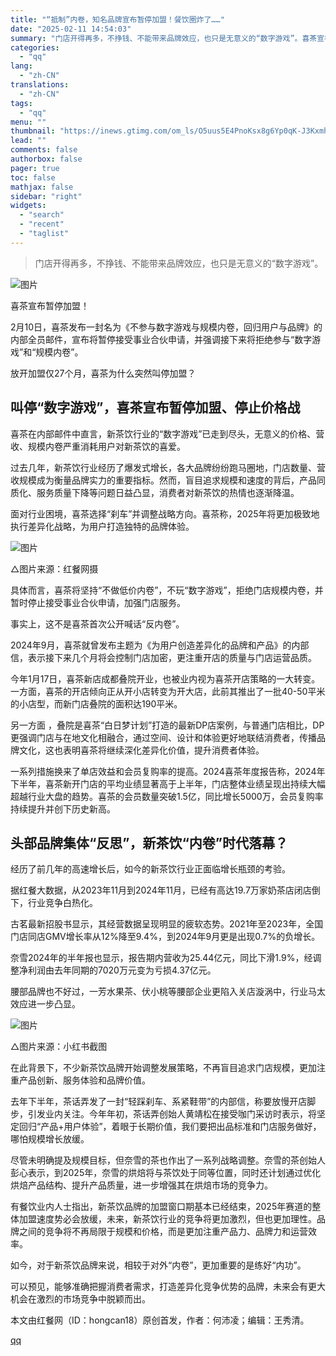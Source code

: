 ```yaml
---
title: "“抵制”内卷，知名品牌宣布暂停加盟！餐饮圈炸了……"
date: "2025-02-11 14:54:03"
summary: "门店开得再多，不挣钱、不能带来品牌效应，也只是无意义的“数字游戏”。喜茶宣布暂停加盟！2月10日，喜..."
categories:
  - "qq"
lang:
  - "zh-CN"
translations:
  - "zh-CN"
tags:
  - "qq"
menu: ""
thumbnail: "https://inews.gtimg.com/om_ls/O5uus5E4PnoKsx8g6Yp0qK-J3Kxmhz5BwCJ522Awb9yIgAA_640360/0"
lead: ""
comments: false
authorbox: false
pager: true
toc: false
mathjax: false
sidebar: "right"
widgets:
  - "search"
  - "recent"
  - "taglist"
---
```


> 门店开得再多，不挣钱、不能带来品牌效应，也只是无意义的“数字游戏”。

![图片](https://inews.gtimg.com/news_bt/O9bY0UPV9fFU1MD1cbQv0_H2anJn5yKONBmrNGoPUjJ3AAA/641)

喜茶宣布暂停加盟！

2月10日，喜茶发布一封名为《不参与数字游戏与规模内卷，回归用户与品牌》的内部全员邮件，宣布将暂停接受事业合伙申请，并强调接下来将拒绝参与“数字游戏”和“规模内卷”。

放开加盟仅27个月，喜茶为什么突然叫停加盟？

**叫停“数字游戏”，喜茶宣布暂停加盟、停止价格战**
---------------------------

喜茶在内部邮件中直言，新茶饮行业的“数字游戏”已走到尽头，无意义的价格、营收、规模内卷严重消耗用户对新茶饮的喜爱。

过去几年，新茶饮行业经历了爆发式增长，各大品牌纷纷跑马圈地，门店数量、营收规模成为衡量品牌实力的重要指标。然而，盲目追求规模和速度的背后，产品同质化、服务质量下降等问题日益凸显，消费者对新茶饮的热情也逐渐降温。

面对行业困境，喜茶选择“刹车”并调整战略方向。喜茶称，2025年将更加极致地执行差异化战略，为用户打造独特的品牌体验。

![图片](https://inews.gtimg.com/news_bt/OlWkPkr_5HCnGM7Cj_n_mXMwtGBvCkZXJk2Lnqs-12Nu8AA/641)

△图片来源：红餐网摄

具体而言，喜茶将坚持“不做低价内卷”，不玩“数字游戏”，拒绝门店规模内卷，并暂时停止接受事业合伙申请，加强门店服务。

事实上，这不是喜茶首次公开喊话“反内卷”。

2024年9月，喜茶就曾发布主题为《为用户创造差异化的品牌和产品》的内部信，表示接下来几个月将会控制门店加密，更注重开店的质量与门店运营品质。

今年1月17日，喜茶新店成都叠院开业，也被业内视为喜茶开店策略的一大转变。一方面，喜茶的开店倾向正从开小店转变为开大店，此前其推出了一批40-50平米的小店型，而新门店叠院的面积达190平米。

另一方面 ，叠院是喜茶“白日梦计划”打造的最新DP店案例，与普通门店相比，DP更强调门店与在地文化相融合，通过空间、设计和体验更好地联结消费者，传播品牌文化，这也表明喜茶将继续深化差异化价值，提升消费者体验。

一系列措施换来了单店效益和会员复购率的提高。2024喜茶年度报告称，2024年下半年，喜茶新开门店的平均业绩显著高于上半年，门店整体业绩呈现出持续大幅超越行业大盘的趋势。喜茶的会员数量突破1.5亿，同比增长5000万，会员复购率持续提升并创下历史新高。

**头部品牌集体“反思”，新茶饮“内卷”时代落幕？**
---------------------------

经历了前几年的高速增长后，如今的新茶饮行业正面临增长瓶颈的考验。

据红餐大数据，从2023年11月到2024年11月，已经有高达19.7万家奶茶店闭店倒下，行业竞争白热化。

古茗最新招股书显示，其经营数据呈现明显的疲软态势。2021年至2023年，全国门店同店GMV增长率从12%降至9.4%，到2024年9月更是出现0.7%的负增长。

奈雪2024年的半年报也显示，报告期内营收为25.44亿元，同比下滑1.9%，经调整净利润由去年同期的7020万元变为亏损4.37亿元。

腰部品牌也不好过，一芳水果茶、伏小桃等腰部企业更陷入关店漩涡中，行业马太效应进一步凸显。

![图片](https://inews.gtimg.com/news_bt/O5qwI3wwWEthABWy-nsDVGF6UdZwqttp7W3294t5g3rr8AA/641)

△图片来源：小红书截图

在此背景下，不少新茶饮品牌开始调整发展策略，不再盲目追求门店规模，更加注重产品创新、服务体验和品牌价值。

去年下半年，茶话弄发了一封“轻踩刹车、系紧鞋带”的内部信，称要放慢开店脚步，引发业内关注。今年年初，茶话弄创始人黄靖松在接受咖门采访时表示，将坚定回归“产品+用户体验”，着眼于长期价值，我们要把出品标准和门店服务做好，哪怕规模增长放缓。

尽管未明确提及规模目标，但奈雪的茶也作出了一系列战略调整。奈雪的茶创始人彭心表示，到2025年，奈雪的烘焙将与茶饮处于同等位置，同时还计划通过优化烘焙产品结构、提升产品质量，进一步增强其在烘焙市场的竞争力。

有餐饮业内人士指出，新茶饮品牌的加盟窗口期基本已经结束，2025年赛道的整体加盟速度势必会放缓，未来，新茶饮行业的竞争将更加激烈，但也更加理性。品牌之间的竞争将不再局限于规模和价格，而是更加注重产品力、品牌力和运营效率。

如今，对于新茶饮品牌来说，相较于对外“内卷”，更加重要的是练好“内功”。

可以预见，能够准确把握消费者需求，打造差异化竞争优势的品牌，未来会有更大机会在激烈的市场竞争中脱颖而出。

本文由红餐网（ID：hongcan18）原创首发，作者：何沛凌；编辑：王秀清。

[qq](https://new.qq.com/rain/a/20250211A054EQ00)
